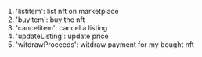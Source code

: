 1. 'listitem': list nft on marketplace
2. 'buyitem': buy the nft
3. 'cancelitem': cancel a listing
4. 'updateListing': update price
5. 'witdrawProceeds': witdraw payment for my bought nft
